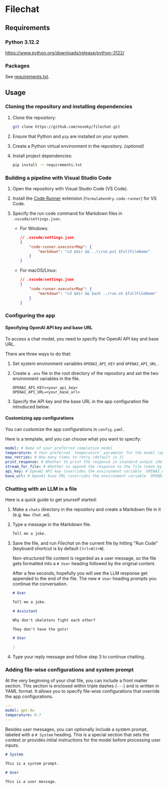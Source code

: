 # Filechat

## Requirements

### Python 3.12.2

https://www.python.org/downloads/release/python-3122/

### Packages

See [requirements.txt](requirements.txt).

## Usage

### Cloning the repository and installing dependencies

1.  Clone the repository:

    ```sh
    git clone https://github.com/noveky/filechat.git
    ```

2.  Ensure that Python and `pip` are installed on your system.
3.  Create a Python virtual environment in the repository. _(optional)_
4.  Install project dependencies:

    ```sh
    pip install -r requirements.txt
    ```

### Building a pipeline with Visual Studio Code

1.  Open the repository with Visual Studio Code (VS Code).

2.  Install the [Code Runner](https://marketplace.visualstudio.com/items?itemName=formulahendry.code-runner) extension (`formulahendry.code-runner`) for VS Code.

3.  Specify the run code command for Markdown files in `.vscode/settings.json`.

    -   For Windows:

        ```json
        // .vscode/settings.json
        {
            "code-runner.executorMap": {
                "markdown": "cd $dir && ..\\run.ps1 $fullFileName"
            }
        }
        ```

    -   For macOS/Linux:

        ```json
        // .vscode/settings.json
        {
            "code-runner.executorMap": {
                "markdown": "cd $dir && bash ../run.sh $fullFileName"
            }
        }
        ```

### Configuring the app

#### Specifying OpenAI API key and base URL

To access a chat model, you need to specify the OpenAI API key and base URL.

There are three ways to do that:

1.  Set system environment variables `OPENAI_API_KEY` and `OPENAI_API_URL` .
2.  Create a `.env` file in the root directory of the repository and set the two environment variables in the file.

    ```env
    OPENAI_API_KEY=<your_api_key>
    OPENAI_API_URL=<your_base_url>
    ```

3.  Specify the API key and the base URL in the app configuration file introduced below.

#### Customizing app configurations

You can customize the app configurations in `config.yaml`.

Here is a template, and you can choose what you want to specify:

```yaml
model: # Name of your preferred completion model
temperature: # Your preferred `temperature` parameter for the model (optional)
max_retries: # How many times to retry (default is 3)
print_response: # Whether to print the response in standard output (default is true)
stream_for_file: # Whether to append the response to the file token by token or as a whole (default is true)
api_key: # OpenAI API key (overrides the environment variable `OPENAI_API_KEY` if specified)
base_url: # OpenAI base URL (overrides the environment variable `OPENAI_API_URL` if specified)
```

### Chatting with an LLM in a file

Here is a quick guide to get yourself started:

1.  Make a `chats` directory in the repository and create a Markdown file in it (e.g. `New Chat.md`).
2.  Type a message in the Markdown file.

    ```markdown
    Tell me a joke.
    ```

3.  Save the file, and run _Filechat_ on the current file by hitting "Run Code" (keyboard shortcut is by default `Ctrl+Alt+N`).

    Non-structured file content is regarded as a user message, so the file gets formatted into a `# User` heading followed by the original content.

    After a few seconds, hopefully you will see the LLM response get appended to the end of the file. The new `# User` heading prompts you continue the conversation.

    ```markdown
    # User

    Tell me a joke.

    # Assistant

    Why don't skeletons fight each other?

    They don't have the guts!

    # User

    |
    ```

4.  Type your reply message and follow step 3 to continue chatting.

### Adding file-wise configurations and system prompt

At the very beginning of your chat file, you can include a front matter section. This section is enclosed within triple dashes (`---`) and is written in YAML format. It allows you to specify file-wise configurations that override the app configurations.

```yaml
---
model: gpt-4o
temperature: 0.7
---
```

Besides user messages, you can optionally include a system prompt, labeled with a `# System` heading. This is a special section that sets the context or provides initial instructions for the model before processing user inputs.

```markdown
# System

This is a system prompt.

# User

This is a user message.
```
